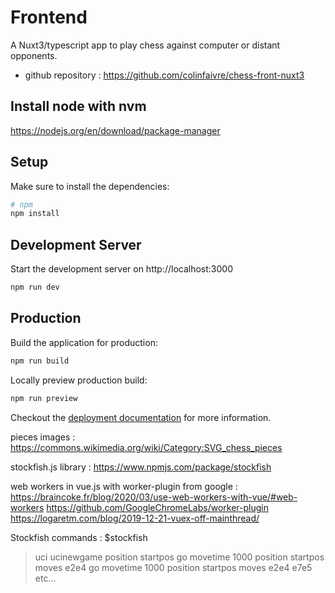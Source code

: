 # Frontend

A Nuxt3/typescript app to play chess against computer or distant opponents.

-   github repository : https://github.com/colinfaivre/chess-front-nuxt3

## Install node with nvm

https://nodejs.org/en/download/package-manager

## Setup

Make sure to install the dependencies:

```bash
# npm
npm install
```

## Development Server

Start the development server on http://localhost:3000

```bash
npm run dev
```

## Production

Build the application for production:

```bash
npm run build
```

Locally preview production build:

```bash
npm run preview
```

Checkout the [deployment documentation](https://v3.nuxtjs.org/guide/deploy/presets) for more information.

pieces images :
https://commons.wikimedia.org/wiki/Category:SVG_chess_pieces

stockfish.js library :
https://www.npmjs.com/package/stockfish

web workers in vue.js with worker-plugin from google :
https://braincoke.fr/blog/2020/03/use-web-workers-with-vue/#web-workers
https://github.com/GoogleChromeLabs/worker-plugin
https://logaretm.com/blog/2019-12-21-vuex-off-mainthread/

Stockfish commands :
$stockfish

> uci
> ucinewgame
> position startpos
> go movetime 1000
> position startpos moves e2e4
> go movetime 1000
> position startpos moves e2e4 e7e5
> etc...
